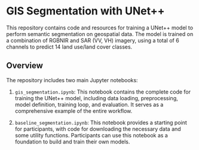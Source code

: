 # GIS Segmentation with UNet++

This repository contains code and resources for training a UNet++ model to perform semantic segmentation on geospatial data. The model is trained on a combination of RGBNIR and SAR (VV, VH) imagery, using a total of 6 channels to predict 14 land use/land cover classes.

## Overview

The repository includes two main Jupyter notebooks:

1. `gis_segmentation.ipynb`: This notebook contains the complete code for training the UNet++ model, including data loading, preprocessing, model definition, training loop, and evaluation. It serves as a comprehensive example of the entire workflow.

2. `baseline_segmentation.ipynb`: This notebook provides a starting point for participants, with code for downloading the necessary data and some utility functions. Participants can use this notebook as a foundation to build and train their own models.
